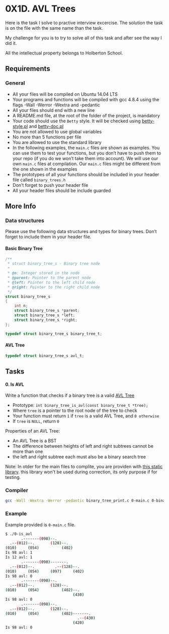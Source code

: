 # 0X1D. AVL Trees

Here is the task I solve to practive interview excercise. The solution the task is on the file with the same name than the task.

My challenge for you is to try to solve all of this task and after see the way I did it.

All the intellectual property belongs to Holberton School.

## Requirements
### General
- All your files will be compiled on Ubuntu 14.04 LTS
- Your programs and functions will be compiled with gcc 4.8.4 using the flags -Wall -Werror -Wextra and -pedantic
- All your files should end with a new line
- A README.md file, at the root of the folder of the project, is mandatory
- Your code should use the `Betty` style. It will be checked using [betty-style.pl](https://github.com/hs-hq/Betty/blob/main/betty-style.pl) and [betty-doc.pl](https://github.com/hs-hq/Betty/blob/main/betty-doc.pl)
- You are not allowed to use global variables
- No more than 5 functions per file
- You are allowed to use the standard library
- In the following examples, the `main.c` files are shown as examples. You can use them to test your functions, but you don’t have to push them to your repo (if you do we won’t take them into account). We will use our own `main.c` files at compilation. Our `main.c` files might be different from the one shown in the examples
- The prototypes of all your functions should be included in your header file called `binary_trees.h`
- Don’t forget to push your header file
- All your header files should be include guarded

## More Info
### Data structures
Please use the following data structures and types for binary trees. Don’t forget to include them in your header file.

#### Basic Binary Tree
```c
/**
 * struct binary_tree_s - Binary tree node
 *
 * @n: Integer stored in the node
 * @parent: Pointer to the parent node
 * @left: Pointer to the left child node
 * @right: Pointer to the right child node
 */
struct binary_tree_s
{
    int n;
    struct binary_tree_s *parent;
    struct binary_tree_s *left;
    struct binary_tree_s *right;
};

typedef struct binary_tree_s binary_tree_t;
```

#### AVL Tree
```c
typedef struct binary_tree_s avl_t;
```

## Tasks
#### 0. Is AVL
Write a function that checks if a binary tree is a valid [AVL Tree](https://en.wikipedia.org/wiki/AVL_tree)

- Prototype: `int binary_tree_is_avl(const binary_tree_t *tree);`
- Where `tree` is a pointer to the root node of the tree to check
- Your function must return `1` if `tree` is a valid AVL Tree, and `0 otherwise`
- If `tree` is `NULL`, return `0`

Properties of an AVL Tree:
- An AVL Tree is a BST
- The difference between heights of left and right subtrees cannot be more than one
- the left and right subtree each must also be a binary search tree

Note: In otder for the main files to complite, you are providen with [this static library](https://s3.eu-west-3.amazonaws.com/hbtn.intranet.project.files/interviews/484/libavl.a). this library won't be used during correction, its only purpose if for testing.

### Compiler
```bash
gcc -Wall -Wextra -Werror -pedantic binary_tree_print.c 0-main.c 0-binary_tree_is_avl.c -L. -lavl -o 0-is_avl
```

### Example
Example provided is `0-main.c` file.
```bash
$ ./0-is_avl
       .-------(098)--.
  .--(012)--.       (128)--.
(010)     (054)          (402)
Is 98 avl: 1
Is 12 avl: 1
       .-------(098)-------.
  .--(012)--.         .--(128)--.
(010)     (054)     (097)     (402)
Is 98 avl: 0
       .-------(098)--.
  .--(012)--.       (128)--.
(010)     (054)          (402)--.
                              (430)
Is 98 avl: 0
       .-------(098)--.
  .--(012)--.       (128)--.
(010)     (054)          (402)-------.
                                .--(430)
                              (420)
Is 98 avl: 0
```
